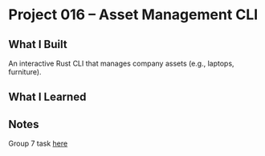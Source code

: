 # Project 016 – Asset Management CLI

## What I Built
An interactive  Rust CLI that manages company assets (e.g., laptops, furniture).

## What I Learned


## Notes
Group 7 task [here](https://github.com/Bloceducare/Web3bridge-Rust-Masterclass-Cohort-I/blob/main/tasks/week-2/Group-Project-1-24.markdown)











